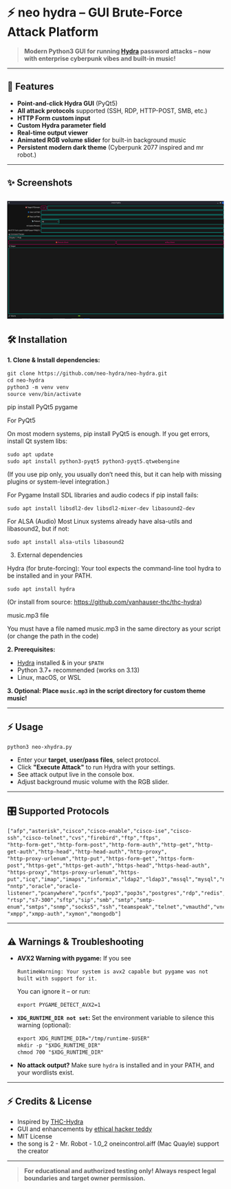 
# ⚡ neo hydra – GUI Brute-Force Attack Platform

> **Modern Python3 GUI for running [Hydra](https://github.com/vanhauser-thc/thc-hydra) password attacks – now with enterprise cyberpunk vibes and built-in music!**

---

## 🚀 Features

- **Point-and-click Hydra GUI** (PyQt5)
- **All attack protocols** supported (SSH, RDP, HTTP-POST, SMB, etc.)
- **HTTP Form custom input**
- **Custom Hydra parameter field**
- **Real-time output viewer**
- **Animated RGB volume slider** for built-in background music
- **Persistent modern dark theme** (Cyberpunk 2077 inspired and mr robot.)

---
## ✨ Screenshots

![Screenshot](https://raw.githubusercontent.com/s-b-repo/neo-hydra/main/neo.png)
---



## 🛠️ Installation

**1. Clone & Install dependencies:**
```
git clone https://github.com/neo-hydra/neo-hydra.git
cd neo-hydra
python3 -m venv venv
source venv/bin/activate
````
pip install PyQt5 pygame

For PyQt5

On most modern systems, pip install PyQt5 is enough.
If you get errors, install Qt system libs:
````
sudo apt update
sudo apt install python3-pyqt5 python3-pyqt5.qtwebengine
````
(If you use pip only, you usually don’t need this, but it can help with missing plugins or system-level integration.)

For Pygame
Install SDL libraries and audio codecs if pip install fails:
````
sudo apt install libsdl2-dev libsdl2-mixer-dev libasound2-dev
````
For ALSA (Audio)
Most Linux systems already have alsa-utils and libasound2, but if not:
````
sudo apt install alsa-utils libasound2
````
3. External dependencies

Hydra (for brute-forcing):
Your tool expects the command-line tool hydra to be installed and in your PATH.
````
sudo apt install hydra
````
(Or install from source: https://github.com/vanhauser-thc/thc-hydra)

music.mp3 file

You must have a file named music.mp3 in the same directory as your script (or change the path in the code)


**2. Prerequisites:**

* [Hydra](https://github.com/vanhauser-thc/thc-hydra) installed & in your `$PATH`
* Python 3.7+ recommended (works on 3.13)
* Linux, macOS, or WSL

**3. Optional: Place `music.mp3` in the script directory for custom theme music!**

---

## ⚡ Usage

```
python3 neo-xhydra.py
```

* Enter your **target**, **user/pass files**, select protocol.
* Click **"Execute Attack"** to run Hydra with your settings.
* See attack output live in the console box.
* Adjust background music volume with the RGB slider.

---

## 🎛️ Supported Protocols

```
["afp","asterisk","cisco","cisco-enable","cisco-ise","cisco-ssh","cisco-telnet","cvs","firebird","ftp","ftps",
"http-form-get","http-form-post","http-form-auth","http-get","http-get-auth","http-head","http-head-auth","http-proxy",
"http-proxy-urlenum","http-put","https-form-get","https-form-post","https-get","https-get-auth","https-head","https-head-auth",
"https-proxy","https-proxy-urlenum","https-put","icq","imap","imaps","informix","ldap2","ldap3","mssql","mysql","ncp",
"nntp","oracle","oracle-listener","pcanywhere","pcnfs","pop3","pop3s","postgres","rdp","redis","rexec","rlogin","rsh",
"rtsp","s7-300","sftp","sip","smb","smtp","smtp-enum","smtps","snmp","socks5","ssh","teamspeak","telnet","vmauthd","vnc",
"xmpp","xmpp-auth","xymon","mongodb"]
```

---

## ⚠️ Warnings & Troubleshooting

* **AVX2 Warning with pygame:**
  If you see

  ```
  RuntimeWarning: Your system is avx2 capable but pygame was not built with support for it.
  ```

  You can ignore it – or run:

  ```
  export PYGAME_DETECT_AVX2=1
  ```

* **`XDG_RUNTIME_DIR not set`:**
  Set the environment variable to silence this warning (optional):

  ```
  export XDG_RUNTIME_DIR="/tmp/runtime-$USER"
  mkdir -p "$XDG_RUNTIME_DIR"
  chmod 700 "$XDG_RUNTIME_DIR"
  ```

* **No attack output?**
  Make sure `hydra` is installed and in your PATH, and your wordlists exist.

---



## ⚡ Credits & License

* Inspired by [THC-Hydra](https://github.com/vanhauser-thc/thc-hydra)
* GUI and enhancements by [ethical hacker teddy](https://github.com/s-b-repo/)
* MIT License
* the song is 2 - Mr. Robot - 1.0_2 oneincontrol.aiff (Mac Quayle) support the creator
---

> **For educational and authorized testing only! Always respect legal boundaries and target owner permission.**

```
